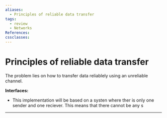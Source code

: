```yaml
---
aliases:
  - Principles of reliable data transfer
tags:
  - review
  - Networks
References: 
cssclasses:
---
```

# Principles of reliable data transfer
The problem lies on how to transfer data reliablely using an unreliable channel. 

**Interfaces:**

+ This implementation will be based on a systen where ther is only one sender and one reciever. This means that there cannot be any s

***